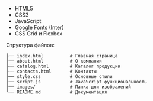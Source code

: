 - HTML5 
- CSS3
- JavaScript
- Google Fonts (Inter)
- CSS Grid и Flexbox

Структура файлов:

```
├── index.html          # Главная страница
├── about.html          # О компании
├── catalog.html        # Каталог продукции
├── contacts.html       # Контакты
├── style.css           # Основные стили
├── script.js           # JavaScript функциональность
├── images/             # Папка для изображений
└── README.md           # Документация
```

